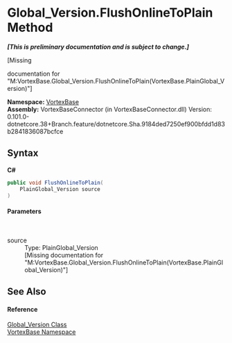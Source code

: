 # Global_Version.FlushOnlineToPlain Method 
 _**\[This is preliminary documentation and is subject to change.\]**_

\[Missing <summary> documentation for "M:VortexBase.Global_Version.FlushOnlineToPlain(VortexBase.PlainGlobal_Version)"\]

**Namespace:**&nbsp;<a href="N_VortexBase.md">VortexBase</a><br />**Assembly:**&nbsp;VortexBaseConnector (in VortexBaseConnector.dll) Version: 0.101.0-dotnetcore.38+Branch.feature/dotnetcore.Sha.9184ded7250ef900bfdd1d83b2841836087bcfce

## Syntax

**C#**<br />
``` C#
public void FlushOnlineToPlain(
	PlainGlobal_Version source
)
```


#### Parameters
&nbsp;<dl><dt>source</dt><dd>Type: PlainGlobal_Version<br />\[Missing <param name="source"/> documentation for "M:VortexBase.Global_Version.FlushOnlineToPlain(VortexBase.PlainGlobal_Version)"\]</dd></dl>

## See Also


#### Reference
<a href="T_VortexBase_Global_Version.md">Global_Version Class</a><br /><a href="N_VortexBase.md">VortexBase Namespace</a><br />